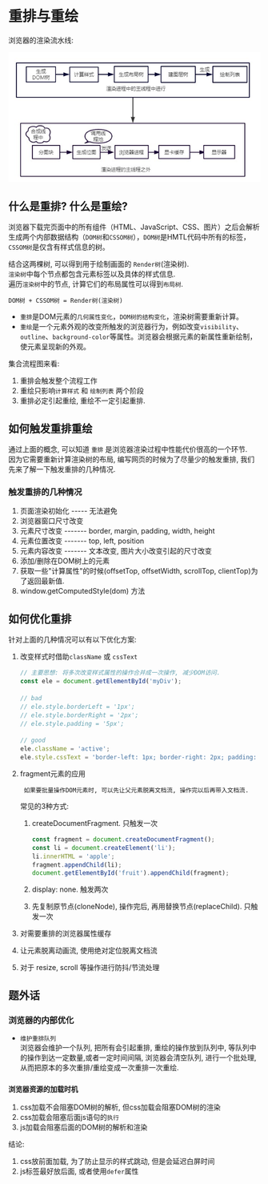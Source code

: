 # 重排与重绘

浏览器的渲染流水线: 

![渲染流水线](../../pic/browser_render.png)

## 什么是重排? 什么是重绘?  
浏览器下载完页面中的所有组件（HTML、JavaScript、CSS、图片）之后会解析生成两个内部数据结构（`DOM树`和`CSSOM树`），`DOM树`是HMTL代码中所有的标签，`CSSOM树`是仅含有样式信息的树。

结合这两棵树, 可以得到用于绘制画面的 `Render树`(渲染树).  
`渲染树`中每个节点都包含元素标签以及具体的样式信息.  
遍历`渲染树`中的节点, 计算它们的布局属性可以得到`布局树`.

    DOM树 + CSSOM树 = Render树(渲染树)

- `重排`是DOM元素的`几何属性变化`，`DOM树的结构变化`，渲染树需要重新计算。
- `重绘`是一个元素外观的改变所触发的浏览器行为，例如改变`visibility`、`outline`、`background-color`等属性。浏览器会根据元素的新属性重新绘制，使元素呈现新的外观。

集合流程图来看: 
1. 重排会触发整个流程工作
2. 重绘只影响`计算样式` 和 `绘制列表` 两个阶段
3. 重排必定引起重绘, 重绘不一定引起重排.

## 如何触发重排重绘
通过上面的概念, 可以知道 `重排` 是浏览器渲染过程中性能代价很高的一个环节.  
因为它需要重新计算渲染树的布局, 编写网页的时候为了尽量少的触发重排, 我们先来了解一下触发重排的几种情况.
### 触发重排的几种情况
1. 页面渲染初始化 ----- 无法避免
2. 浏览器窗口尺寸改变
3. 元素尺寸改变 ------- border, margin, padding, width, height
4. 元素位置改变 ------- top, left, position
5. 元素内容改变 ------- 文本改变, 图片大小改变引起的尺寸改变
6. 添加/删除在DOM树上的元素
7. 获取一些"计算属性"的时候(offsetTop, offsetWidth, scrollTop, clientTop)为了返回最新值.
8. window.getComputedStyle(dom) 方法

## 如何优化重排
针对上面的几种情况可以有以下优化方案:  
1. 改变样式时借助`className` 或 `cssText`  
    ```javascript
    // 主要思想: 将多次改变样式属性的操作合并成一次操作, 减少DOM访问. 
    const ele = document.getElementById('myDiv');

    // bad
    // ele.style.borderLeft = '1px';
    // ele.style.borderRight = '2px';
    // ele.style.padding = '5px';

    // good
    ele.className = 'active';
    ele.style.cssText = 'border-left: 1px; border-right: 2px; padding: 5px;';
    ```
2. fragment元素的应用  
   
        如果要批量操作DOM元素时, 可以先让父元素脱离文档流, 操作完以后再带入文档流. 

    常见的3种方式: 
    1. createDocumentFragment. 只触发一次

        ```javascript
        const fragment = document.createDocumentFragment();
        const li = document.createElement('li');
        li.innerHTML = 'apple';
        fragment.appendChild(li);
        document.getElementById('fruit').appendChild(fragment);
        ```
    2. display: none.  触发两次
    3. 先复制原节点(cloneNode), 操作完后, 再用替换节点(replaceChild). 只触发一次
   
3. 对需要重排的浏览器属性缓存
4. 让元素脱离动画流, 使用绝对定位脱离文档流
5. 对于 resize, scroll 等操作进行防抖/节流处理

## 题外话

### 浏览器的内部优化  
- `维护重排队列`  
浏览器会维护一个队列, 把所有会引起重排, 重绘的操作放到队列中, 等队列中的操作到达一定数量,或者一定时间间隔, 浏览器会清空队列, 进行一个批处理, 从而把原本的多次重排/重绘变成一次重排一次重绘.

### `浏览器资源的加载时机`   
1. css加载不会阻塞DOM树的解析, 但css加载会阻塞DOM树的渲染
2. css加载会阻塞后面js语句的`执行`
3. js加载会阻塞后面的DOM树的解析和渲染

结论:  

1. css放前面加载, 为了防止显示的样式跳动, 但是会延迟白屏时间
2. js标签最好放后面, 或者使用`defer`属性    